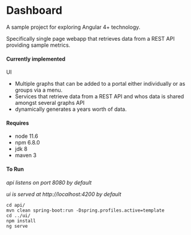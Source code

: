 # Dashboard

A sample project for exploring Angular 4+ technology.

Specifically single page webapp that retrieves data from a REST API providing sample metrics.

#### Currently implemented
UI
- Multiple graphs that can be added to a portal either individually or as groups via a menu.
- Services that retrieve data from a REST API and whos data is shared amongst several graphs
API
- dynamically generates a years worth of data.

#### Requires
- node 11.6
- npm 6.8.0
- jdk 8
- maven 3

#### To Run
*api listens on port 8080 by default*

*ui is served at http://localhost:4200 by default*

```
cd api/
mvn clean spring-boot:run -Dspring.profiles.active=template
cd ../ui/
npm install
ng serve
```
